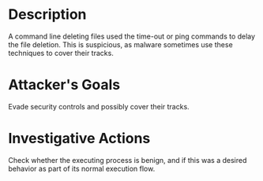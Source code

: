 # Description
A command line deleting files used the time-out or ping commands to delay the file deletion. This is suspicious, as malware sometimes use these techniques to cover their tracks.
# Attacker's Goals
Evade security controls and possibly cover their tracks.
# Investigative Actions
Check whether the executing process is benign, and if this was a desired behavior as part of its normal execution flow.
